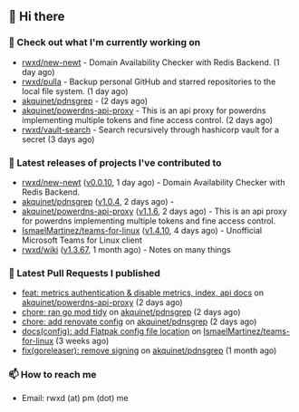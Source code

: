 ## 👋 Hi there

### 👷 Check out what I'm currently working on


- [rwxd/new-newt](https://github.com/rwxd/new-newt) - Domain Availability Checker with Redis Backend. (1 day ago)
- [rwxd/pulla](https://github.com/rwxd/pulla) - Backup personal GitHub and starred repositories to the local file system. (1 day ago)
- [akquinet/pdnsgrep](https://github.com/akquinet/pdnsgrep) -  (2 days ago)
- [akquinet/powerdns-api-proxy](https://github.com/akquinet/powerdns-api-proxy) - This is an api proxy for powerdns implementing multiple tokens and fine access control. (2 days ago)
- [rwxd/vault-search](https://github.com/rwxd/vault-search) - Search recursively through hashicorp vault for a secret  (3 days ago)

### 🔭 Latest releases of projects I've contributed to


- [rwxd/new-newt](https://github.com/rwxd/new-newt) ([v0.0.10](https://github.com/rwxd/new-newt/releases/tag/v0.0.10), 1 day ago) - Domain Availability Checker with Redis Backend.
- [akquinet/pdnsgrep](https://github.com/akquinet/pdnsgrep) ([v1.0.4](https://github.com/akquinet/pdnsgrep/releases/tag/v1.0.4), 2 days ago) - 
- [akquinet/powerdns-api-proxy](https://github.com/akquinet/powerdns-api-proxy) ([v1.1.6](https://github.com/akquinet/powerdns-api-proxy/releases/tag/v1.1.6), 2 days ago) - This is an api proxy for powerdns implementing multiple tokens and fine access control.
- [IsmaelMartinez/teams-for-linux](https://github.com/IsmaelMartinez/teams-for-linux) ([v1.4.10](https://github.com/IsmaelMartinez/teams-for-linux/releases/tag/v1.4.10), 4 days ago) - Unofficial Microsoft Teams for Linux client
- [rwxd/wiki](https://github.com/rwxd/wiki) ([v1.3.67](https://github.com/rwxd/wiki/releases/tag/v1.3.67), 1 month ago) - Notes on many things

### 🔨 Latest Pull Requests I published


- [feat: metrics authentication &amp; disable metrics, index, api docs](https://github.com/akquinet/powerdns-api-proxy/pull/34) on [akquinet/powerdns-api-proxy](https://github.com/akquinet/powerdns-api-proxy) (2 days ago)
- [chore: ran go mod tidy](https://github.com/akquinet/pdnsgrep/pull/11) on [akquinet/pdnsgrep](https://github.com/akquinet/pdnsgrep) (2 days ago)
- [chore: add renovate config](https://github.com/akquinet/pdnsgrep/pull/4) on [akquinet/pdnsgrep](https://github.com/akquinet/pdnsgrep) (2 days ago)
- [docs(config): add Flatpak config file location](https://github.com/IsmaelMartinez/teams-for-linux/pull/1075) on [IsmaelMartinez/teams-for-linux](https://github.com/IsmaelMartinez/teams-for-linux) (3 weeks ago)
- [fix(goreleaser): remove signing](https://github.com/akquinet/pdnsgrep/pull/3) on [akquinet/pdnsgrep](https://github.com/akquinet/pdnsgrep) (1 month ago)

### 📫 How to reach me

- Email: rwxd (at) pm (dot) me
